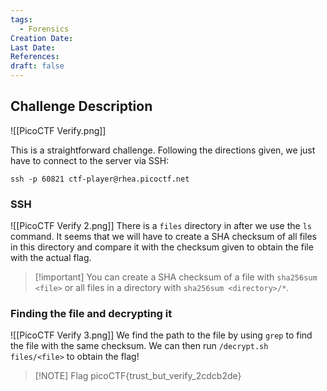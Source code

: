 ```yaml
---
tags:
  - Forensics
Creation Date: 
Last Date: 
References: 
draft: false
---
```

## Challenge Description

![[PicoCTF Verify.png]]

This is a straightforward challenge. Following the directions given, we just have to connect to the server via SSH:
```
ssh -p 60821 ctf-player@rhea.picoctf.net
```



### SSH 

![[PicoCTF Verify 2.png]]
There is a `files` directory in after we use the `ls` command. It seems that we will have to create a SHA checksum of all files in this directory and compare it with the checksum given to obtain the file with the actual flag. 

>[!important]  You can create a SHA checksum of a file with `sha256sum <file>` or all files in a directory with `sha256sum <directory>/*`.



### Finding the file and decrypting it

![[PicoCTF Verify 3.png]]
We find the path to the file by using `grep` to find the file with the same checksum.  We can then run `/decrypt.sh files/<file>` to obtain the flag!




> [!NOTE] Flag
> picoCTF{trust_but_verify_2cdcb2de}




